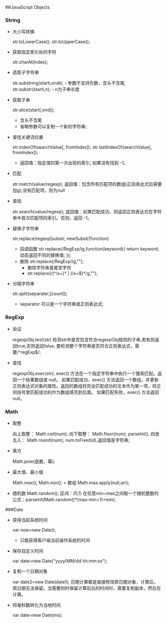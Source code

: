 ##JavaScript Objects
### String
- 大小写转换 
    
    str.toLowerCase();
    str.toUpperCase();
- 获取指定索引处的字符

    str.charAt(index);
- 选取子字符串
    
    str.substring(starti,endi);
        - 参数不支持负数，含头不含尾;
    str.substr(starti,n);
        - n为子串长度
- 获取子串
    
    str.slice(start[,end]);
    - 含头不含尾
    - 省略参数可以复制一个新的字符串;
- 查找关键词位置
    
    str.indexOf(searchValue[, fromIndex]);
    str.lastIndexOf(searchValue[, fromIndex]);
    - 返回值：指定值的第一次出现的索引; 如果没有找到 -1。
- 匹配
    
    str.match(value/regexp);
    返回值：包含所有匹配项的数组(正则表达式后需要加g);没有匹配项，则为null
- 查找
    
    str.search(value/regexp);
    返回值：如果匹配成功，则返回正则表达式在字符串中首次匹配项的索引。否则，返回 -1。
- 替换子字符串
    
    str.replace(regexp|substr, newSubstr|function)
    - 回调函数
        str.replace(/RegExp/ig,function(keyword){
            return keyword,动态返回不同的替换值;
        });
    - 删除 
        str.replace(/RegExp/ig,"");
        - 删除字符串首尾空字符
        - str.replace(/(^\s+)* | (\s+$)*/g,"");
- 分隔字符串
    
    str.split(separater,[count]);
    - separator 可以是一个字符串或正则表达式;
    
### RegExp
- 验证
    
    regexpObj.test(str)
    检测str中是否包含符合regexpObj规则的子串,若有则返回true,否则返回false;
    要检测整个字符串是否符合正则表达式，需要/^regExp$/;
- 查找
    
    regexpObj.exec(str);
    exec() 方法在一个指定字符串中执行一个搜索匹配。返回一个结果数组或 null。
    如果匹配成功，exec() 方法返回一个数组，并更新正则表达式对象的属性。返回的数组将完全匹配成功的文本作为第一项，将正则括号里匹配成功的作为数组填充到后面。
    如果匹配失败，exec() 方法返回 null。

### Math
- 取整
  
    向上取整：
        Math.ceil(num);
    向下取整：
        Math.floor(num); 
        parseInt();
    四舍五入：
        Math.round(num); 
        num.toFixed(d),返回值是字符串;
- 乘方

    Math.pow(底数，幂);
- 最大值、最小值
    
    Math.max();
    Math.min();
       > 数组 Math.max.apply(null,arr);
- 随机数
    Math.random();
    区间：[0,1) 
    在任意min~max之间取一个随机整数的公式：parseInt(Math.random()*(max-min+1)+min);

###Date
- 获得当前系统时间

    var now=new Date();
    - 只能获得客户端当前操作系统的时间
- 保存自定义时间
    
    var date=new Date("yyyy/MM/dd hh:mm:ss");
- 复制一个日期对象

    var date2=new Date(date1);
    日期计算都是直接修改原日期对象，计算后，原日期无法保留。当需要同时保留计算前后的时间时，需要复制副本，然后在计算。

- 将毫秒数转化为当地时间

    var date=new Date(ms);